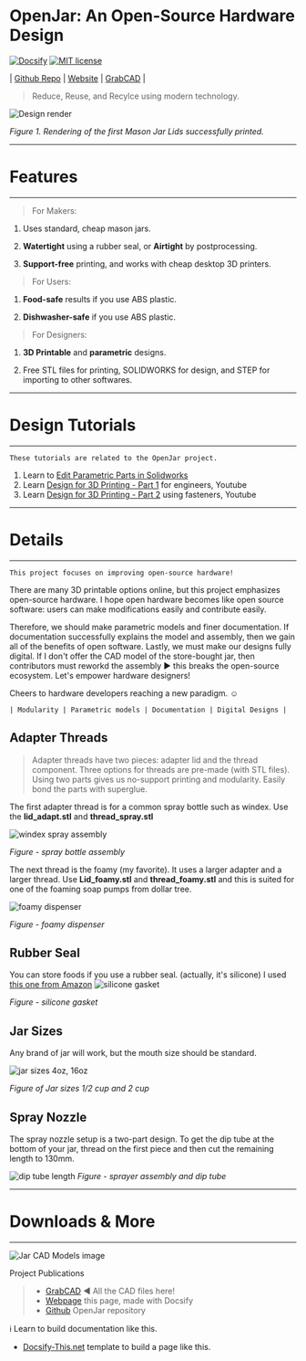 # OpenJar: An Open-Source Hardware Design

[![Docsify](https://img.shields.io/npm/v/docsify?label=docsify)](https://docsify.js.org/)
[![MIT license](https://img.shields.io/badge/License-MIT-blue.svg)](https://github.com/hibbitts-design/docsify-open-course-starter-kit/blob/main/LICENSE)

| [Github Repo](https://github.com/dmalawey/OpenJar ':class=button') 
| [Website](https://qr.page/g/2VtU8nxHXhN ':class=button')
| [GrabCAD](https://grabcad.com/library/openjar-1 ':class=button') |

> Reduce, Reuse, and Recylce using modern technology.



![Design render](img/rend_jars_array.jpg':class=image-25')

_Figure 1. Rendering of the first Mason Jar Lids successfully printed._

---
# Features
---

> For Makers:

1. Uses standard, cheap mason jars.

2. **Watertight** using a rubber seal, or **Airtight** by postprocessing.

3. **Support-free** printing, and works with cheap desktop 3D printers.

> For Users:

1. **Food-safe** results if you use ABS plastic.

2. **Dishwasher-safe** if you use ABS plastic.

> For Designers:

1. **3D Printable** and **parametric** designs.

2. Free STL files for printing, SOLIDWORKS for design, and STEP for importing to other softwares.

---
# Design Tutorials
---

```
These tutorials are related to the OpenJar project.
```
1. Learn to [Edit Parametric Parts in Solidworks](https://grabcad.com/tutorials/how-to-edit-parametric-parts-solidworks)
2. Learn [Design for 3D Printing - Part 1](https://youtu.be/HYnm2MD0Nks) for engineers, Youtube
3. Learn [Design for 3D Printing - Part 2](https://youtu.be/LMyhFwJscI0) using fasteners, Youtube

---
# Details
---

```
This project focuses on improving open-source hardware!
```

There are many 3D printable options online, but this project emphasizes open-source hardware.  I hope open hardware becomes like open source software: users can make modifications easily and contribute easily.

Therefore, we should make parametric models and finer documentation.  If documentation successfully explains the model and assembly, then we gain all of the benefits of open software. Lastly, we must make our designs fully digital. If I don't offer the CAD model of the store-bought jar, then contributors must reworkd the assembly ► this breaks the open-source ecosystem. Let's empower hardware designers! 

Cheers to hardware developers reaching a new paradigm. ☺

```
| Modularity | Parametric models | Documentation | Digital Designs | 
```

## Adapter Threads <br>


>Adapter threads have two pieces: adapter lid and the thread component.  Three options for threads are pre-made (with STL files).  Using two parts gives us no-support printing and modularity.  Easily bond the parts with superglue.


The first adapter thread is for a common spray bottle such as windex.  Use the **lid_adapt.stl** and **thread_spray.stl**

![windex spray assembly](https://d2t1xqejof9utc.cloudfront.net/screenshots/pics/5d5ee6d4e2c91ff5ddf7f72ecf03dda1/large.jpg ':class=image-25')

_Figure - spray bottle assembly_

The next thread is the foamy (my favorite).  It uses a larger adapter and a larger thread. Use **Lid_foamy.stl** and **thread_foamy.stl** and this is suited for one of the foaming soap pumps from dollar tree.

![foamy dispenser](https://d2t1xqejof9utc.cloudfront.net/screenshots/pics/0e301b40c55337cb42571cf4b019824a/large.jpg ':class=image-25')

_Figure - foamy dispenser_


## Rubber Seal <br>

You can store foods if you use a rubber seal. (actually, it's silicone)  I used [this one from Amazon](https://www.amazon.com/gp/product/B07TY28LZV/ref=ppx_yo_dt_b_search_asin_title?ie=UTF8&psc=1)
![silicone gasket](https://d2t1xqejof9utc.cloudfront.net/screenshots/pics/4ef7b5d7b7dfd6a7d94dbe8c128466e2/large.jpg)

_Figure - silicone gasket_

## Jar Sizes


Any brand of jar will work, but the mouth size should be standard.

![jar sizes 4oz, 16oz](https://i.imgur.com/tEzuCdO.jpg ':class=image-25')

_Figure of Jar sizes 1/2 cup and 2 cup_


## Spray Nozzle


The spray nozzle setup is a two-part design.  To get the dip tube at the bottom of your jar, thread on the first piece and then cut the remaining length to 130mm.

![dip tube length](https://d2t1xqejof9utc.cloudfront.net/screenshots/pics/1789e0103e3ff3923c5b252176b52948/original.jpg)
_Figure - sprayer assembly and dip tube_

---

# Downloads & More

---


![Jar CAD Models image](https://d2t1xqejof9utc.cloudfront.net/screenshots/pics/f4bd3216fb07e0610818bb71d688dfc8/large.png "cad models image")

Project Publications
> * [GrabCAD](https://grabcad.com/library/openjar-1) ◄ All the CAD files here!
> * [Webpage](https://qr.page/g/2VtU8nxHXhN) this page, made with Docsify
> * [Github](https://github.com/dmalawey/OpenJar) OpenJar repository

:information_source: Learn to build documentation like this.
* [Docsify-This.net](https://docsify-this.net/#/) template to build a page like this.
